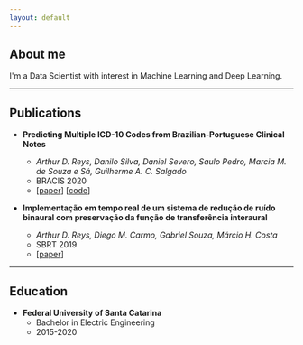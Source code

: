 ```yaml
---
layout: default
---
```



## About me

I'm a Data Scientist with interest in Machine Learning and Deep Learning.

---

## Publications

- **Predicting Multiple ICD-10 Codes from Brazilian-Portuguese Clinical Notes**
    - *Arthur D. Reys, Danilo Silva, Daniel Severo, Saulo Pedro, Marcia M. de Souza e Sá, Guilherme A. C. Salgado*<br/>
    - BRACIS 2020
    - [[paper](https://arxiv.org/abs/2008.01515)] [[code](https://github.com/3778/icd-prediction-mimic)]



- **Implementação em tempo real de um sistema de redução de ruído binaural com preservação da função de transferência interaural**
    - *Arthur D. Reys, Diego M. Carmo, Gabriel Souza, Márcio H. Costa*
    - SBRT 2019
    - [[paper](assets/pdf/sbrt2019.pdf)]

---

## Education

- **Federal University of Santa Catarina**
    - Bachelor in Electric Engineering
    - 2015-2020

